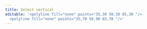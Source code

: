 ```yaml
---
title: Select vertical
editable: '<polyline fill="none" points="35,30 50,10 65,30 "/>
  <polyline fill="none" points="35,70 50,90 65,70 "/>'
---
```

